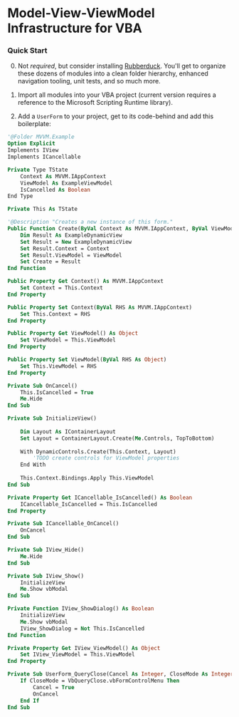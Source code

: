 # Model-View-ViewModel Infrastructure for VBA

### Quick Start

0. Not *required*, but consider installing [Rubberduck](https://rubberduckvba.com). You'll get to organize these dozens of modules into a clean folder hierarchy, enhanced navigation tooling, unit tests, and so much more.

1. Import all modules into your VBA project (current version requires a reference to the Microsoft Scripting Runtime library).

2. Add a `UserForm` to your project, get to its code-behind and add this boilerplate:

```vb
'@Folder MVVM.Example
Option Explicit
Implements IView
Implements ICancellable

Private Type TState
    Context As MVVM.IAppContext
    ViewModel As ExampleViewModel
    IsCancelled As Boolean
End Type

Private This As TState

'@Description "Creates a new instance of this form."
Public Function Create(ByVal Context As MVVM.IAppContext, ByVal ViewModel As ExampleViewModel) As IView
    Dim Result As ExampleDynamicView
    Set Result = New ExampleDynamicView
    Set Result.Context = Context
    Set Result.ViewModel = ViewModel
    Set Create = Result
End Function

Public Property Get Context() As MVVM.IAppContext
    Set Context = This.Context
End Property

Public Property Set Context(ByVal RHS As MVVM.IAppContext)
    Set This.Context = RHS
End Property

Public Property Get ViewModel() As Object
    Set ViewModel = This.ViewModel
End Property

Public Property Set ViewModel(ByVal RHS As Object)
    Set This.ViewModel = RHS
End Property

Private Sub OnCancel()
    This.IsCancelled = True
    Me.Hide
End Sub

Private Sub InitializeView()
    
    Dim Layout As IContainerLayout
    Set Layout = ContainerLayout.Create(Me.Controls, TopToBottom)
    
    With DynamicControls.Create(This.Context, Layout)
        'TODO create controls for ViewModel properties
    End With
    
    This.Context.Bindings.Apply This.ViewModel
End Sub

Private Property Get ICancellable_IsCancelled() As Boolean
    ICancellable_IsCancelled = This.IsCancelled
End Property

Private Sub ICancellable_OnCancel()
    OnCancel
End Sub

Private Sub IView_Hide()
    Me.Hide
End Sub

Private Sub IView_Show()
    InitializeView
    Me.Show vbModal
End Sub

Private Function IView_ShowDialog() As Boolean
    InitializeView
    Me.Show vbModal
    IView_ShowDialog = Not This.IsCancelled
End Function

Private Property Get IView_ViewModel() As Object
    Set IView_ViewModel = This.ViewModel
End Property

Private Sub UserForm_QueryClose(Cancel As Integer, CloseMode As Integer)
    If CloseMode = VbQueryClose.vbFormControlMenu Then
        Cancel = True
        OnCancel
    End If
End Sub
```
